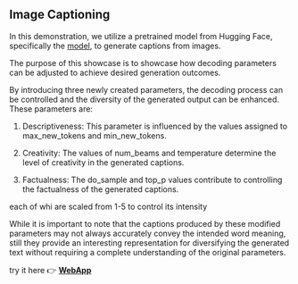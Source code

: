 ## Image Captioning

In this demonstration, we utilize a pretrained model from Hugging Face, specifically the [model](https://huggingface.co/nlpconnect/vit-gpt2-image-captioning), to generate captions from images.

The purpose of this showcase is to showcase how decoding parameters can be adjusted to achieve desired generation outcomes.

By introducing three newly created parameters, the decoding process can be controlled and the diversity of the generated output can be enhanced. These parameters are:

1. Descriptiveness: This parameter is influenced by the values assigned to max_new_tokens and min_new_tokens.

2. Creativity: The values of num_beams and temperature determine the level of creativity in the generated captions.

3. Factualness: The do_sample and top_p values contribute to controlling the factualness of the generated captions.

each of whi are scaled from 1-5 to control its intensity

While it is important to note that the captions produced by these modified parameters may not always accurately convey the intended word meaning, still they provide an interesting representation for diversifying the generated text without requiring a complete understanding of the original parameters.

try it here 👉 [**WebApp**]()
